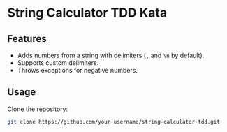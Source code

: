 # String Calculator TDD Kata

## Features
- Adds numbers from a string with delimiters (`,` and `\n` by default).
- Supports custom delimiters.
- Throws exceptions for negative numbers.

## Usage
Clone the repository:
```bash
git clone https://github.com/your-username/string-calculator-tdd.git